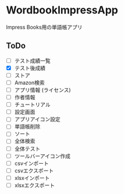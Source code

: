 # WordbookImpressApp
Impress Books用の単語帳アプリ
## ToDo
- [ ] テスト成績一覧
- [x] テスト後成績
- [ ] ストア
- [ ] Amazon検索
- [ ] アプリ情報 (ライセンス)
- [ ] 作者情報
- [ ] チュートリアル
- [ ] 設定画面
- [ ] アプリアイコン設定
- [ ] 単語帳削除
- [ ] ソート
- [ ] 全体検索
- [ ] 全体テスト
- [ ] ツールバーアイコン作成
- [ ] csvインポート
- [ ] csvエクスポート
- [ ] xlsxインポート
- [ ] xlsxエクスポート
